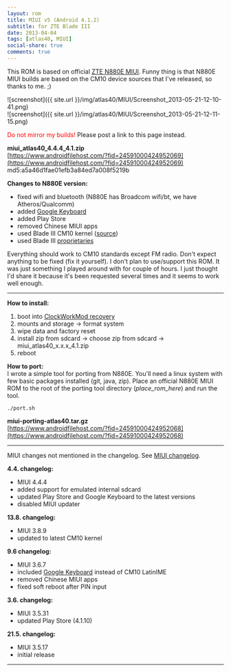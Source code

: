 ```yaml
---
layout: rom
title: MIUI v5 (Android 4.1.2)
subtitle: for ZTE Blade III
date: 2013-04-04
tags: [atlas40, MIUI]
social-share: true
comments: true
---
```


This ROM is based on official [ZTE N880E MIUI](http://www.miui.com/getrom.php?r=49). Funny thing is that N880E MIUI builds are based on the CM10 device sources that I've released, so thanks to me. ;)

![screenshot]({{ site.url }}/img/atlas40/MIUI/Screenshot_2013-05-21-12-10-41.png)  
![screenshot]({{ site.url }}/img/atlas40/MIUI/Screenshot_2013-05-21-12-11-15.png)

<span style="color:#FF0000;">Do not mirror my builds!</span> Please post a link to this page instead.

**miui_atlas40_4.4.4_4.1.zip**  
[https://www.androidfilehost.com/?fid=24591000424952069](https://www.androidfilehost.com/?fid=24591000424952069)  
md5:a5a46d1fae01efb3a84ed7a008f5219b  

**Changes to N880E version:**

- fixed wifi and bluetooth (N880E has Broadcom wifi/bt, we have Atheros/Qualcomm)
- added [Google Keyboard](https://play.google.com/store/apps/details?id=com.google.android.inputmethod.latin)
- added Play Store
- removed Chinese MIUI apps
- used Blade III CM10 kernel ([source](https://github.com/KonstaT/android_kernel_zte_msm7x27a))
- used Blade III [proprietaries](https://github.com/KonstaT/proprietary_vendor_zte/tree/jellybean/atlas40)

Everything should work to CM10 standards except FM radio. Don't expect anything to be fixed (fix it yourself). I don't plan to use/support this ROM. It was just something I played around with for couple of hours. I just thought I'd share it because it's been requested several times and it seems to work well enough.

----

**How to install:**

1. boot into [ClockWorkMod recovery](/devices/atlas40/CWM)
2. mounts and storage -> format system
3. wipe data and factory reset
4. install zip from sdcard -> choose zip from sdcard -> miui_atlas40_x.x.x_4.1.zip
5. reboot

**How to port:**  
I wrote a simple tool for porting from N880E. You'll need a linux system with few basic packages installed (git, java, zip). Place an official N880E MIUI ROM to the root of the porting tool directory (_place_rom_here_) and run the tool.

```
./port.sh
```

**miui-porting-atlas40.tar.gz**  
[https://www.androidfilehost.com/?fid=24591000424952068](https://www.androidfilehost.com/?fid=24591000424952068)

----

MIUI changes not mentioned in the changelog. See [MIUI changelog](http://www.miui.com/changelog.html).

**4.4. changelog:**

- MIUI 4.4.4
- added support for emulated internal sdcard
- updated Play Store and Google Keyboard to the latest versions
- disabled MIUI updater

**13.8. changelog:**

- MIUI 3.8.9
- updated to latest CM10 kernel

**9.6 changelog:**

- MIUI 3.6.7
- included [Google Keyboard](https://play.google.com/store/apps/details?id=com.google.android.inputmethod.latin) instead of CM10 LatinIME
- removed Chinese MIUI apps
- fixed soft reboot after PIN input

**3.6. changelog:**

- MIUI 3.5.31
- updated Play Store (4.1.10)

**21.5. changelog:**

- MIUI 3.5.17
- initial release

----
